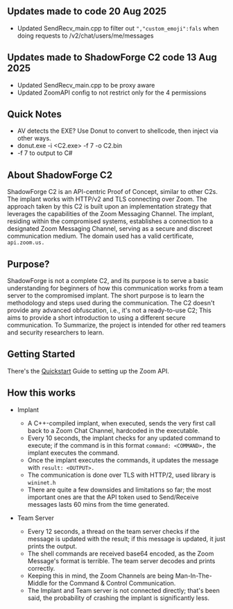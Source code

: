 ## Updates made to code 20 Aug 2025
- Updated SendRecv_main.cpp to filter out `","custom_emoji":fals` when doing requests to /v2/chat/users/me/messages

## Updates made to ShadowForge C2 code 13 Aug 2025
- Updated SendRecv_main.cpp to be proxy aware
- Updated ZoomAPI config to not restrict only for the 4 permissions

## Quick Notes
- AV detects the EXE? Use Donut to convert to shellcode, then inject via other ways.
- donut.exe -i <C2.exe> -f 7 -o C2.bin
- -f 7 to output to C#

## About ShadowForge C2
ShadowForge C2 is an API-centric Proof of Concept, similar to other C2s. The implant works with HTTP/v2 and TLS connecting over Zoom. The approach taken by this C2 is built upon an implementation strategy that leverages the capabilities of the Zoom Messaging Channel. The implant, residing within the compromised systems, establishes a connection to a designated Zoom Messaging Channel, serving as a secure and discreet communication medium. The domain used has a valid certificate, `api.zoom.us.` 

## Purpose?
ShadowForge is not a complete C2, and its purpose is to serve a basic understanding for beginners of how this communication works from a team server to the compromised implant. The short purpose is to learn the methodology and steps used during the communication. The C2 doesn't provide any advanced obfuscation, i.e., it's not a ready-to-use C2; This aims to provide a short introduction to using a different secure communication. To Summarize, the project is intended for other red teamers and security researchers to learn.

## Getting Started
There's the [Quickstart](https://github.com/0xEr3bus/ShadowForgeC2/wiki/) Guide to setting up the Zoom API.

## How this works
* Implant
    * A C++-compiled implant, when executed, sends the very first call back to a Zoom Chat Channel, hardcoded in the executable.
    * Every 10 seconds, the implant checks for any updated command to execute; if the command is in this format `command: <COMMAND>,` the implant executes the command.
    * Once the implant executes the commands, it updates the message with `result: <OUTPUT>.`
    * The communication is done over TLS with HTTP/2, used library is `wininet.h`
    * There are quite a few downsides and limitations so far; the most important ones are that the API token used to Send/Receive messages lasts 60 mins from the time generated.  

* Team Server
    * Every 12 seconds, a thread on the team server checks if the message is updated with the result; if this message is updated, it just prints the output.
    * The shell commands are received base64 encoded, as the Zoom Message's format is terrible. The team server decodes and prints correctly.
    * Keeping this in mind, the Zoom Channels are being Man-In-The-Middle for the Command & Control Communication.
    * The Implant and Team server is not connected directly; that's been said, the probability of crashing the implant is significantly less.
